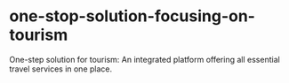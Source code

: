 # one-stop-solution-focusing-on-tourism
One-step solution for tourism: An integrated platform offering all essential travel services in one place.
